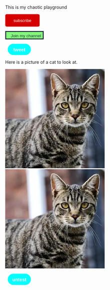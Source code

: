 This is my chaotic playground
<!DOCTYPE html>
<style>
.subscribe-button{
  background-color: rgb(213, 0, 0);
  color: white;
  border: none;
  height: 40px;
  width: 110px;
  border-radius: 5px;
  cursor: pointer;
  margin-right: 8px;
  transition:opacity 0.15s;
  vertical-align: top;
}
.join-button{
  background-color: rgb(133, 249, 124);
  color: rgb(36, 49, 62);
  border: solid;
  padding-left: 15px;
  padding-top: 5px;
  vertical-align: top;
  border-radius: 0px;
  cursor: pointer;
  transition: background-color 1s,
     color 1s;
}
.tweet-button{
  background-color: aqua;
  height: 36px;
  width: 74px;
  border: none;
  border-radius: 18px;
  font-weight: bold;
  font-size: 15px;
  cursor: pointer;
  margin-left: 8px;
  transition: box-shadow 0.15s;
  vertical-align: top;
  color: aliceblue 
}
.subscribe-button:hover {opacity: 0.3;}
.subscribe-button:active {opacity: 0.5}
.join-button:hover{background-color: aqua;}
.join-button:hover{color: aliceblue;}
.join-button:active{opacity: 0.5;}
.tweet-button:hover{box-shadow: 5px 10px 10px rgba(0, 0, 0, 0.25);}

</style>


<button class="subscribe-button">subscribe</button>

<button class="join-button">Join my channel</button>

<button class="tweet-button">tweet</button>

Here is a picture of a cat to look at. 

  <body>
      <img src="cat.1.wp.webp">
      <img src="download.webp"
      <img src="cars.jpg"
  
  </body>
  

  <button class="untest-button">untest</button>
  <style>
  .untest-button{
  background-color: aqua;
  height: 36px;
  width: 74px;
  border: none;
  border-radius: 18px;
  font-weight: bold;
  font-size: 15px;
  cursor: pointer;
  margin-left: 8px;
  transition: box-shadow 0.15s;
  vertical-align: top;
  color: aliceblue 
</style>
